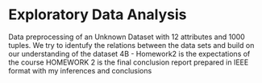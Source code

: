 # Exploratory Data Analysis
Data preprocessing of an Unknown Dataset with 12 attributes and 1000 tuples.
We try to identufy the relations between the data sets and build on our understanding of the dataset
4B - Homework2 is the expectations of the course
HOMEWORK 2 is the final conclusion report prepared in IEEE format with my inferences and conclusions
